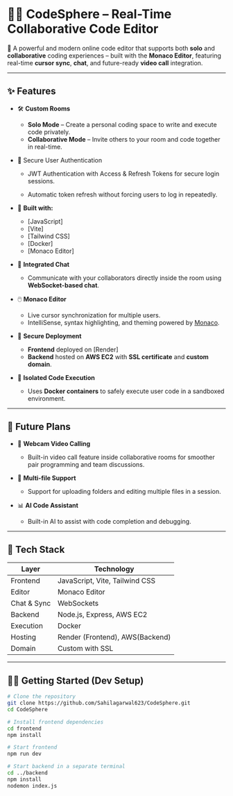# 👨‍💻 CodeSphere – Real-Time Collaborative Code Editor

🚀 A powerful and modern online code editor that supports both **solo** and **collaborative** coding experiences – built with the **Monaco Editor**, featuring real-time **cursor sync**, **chat**, and future-ready **video call** integration.

---

## ✨ Features

- 🛠️ **Custom Rooms**
  - **Solo Mode** – Create a personal coding space to write and execute code privately.
  - **Collaborative Mode** – Invite others to your room and code together in real-time.

- 🔐 Secure User Authentication

  - JWT Authentication with Access & Refresh Tokens for secure login sessions.
  
  - Automatic token refresh without forcing users to log in repeatedly.
  
- 🧠 **Built with:**
  - [JavaScript]
  - [Vite]
  - [Tailwind CSS]
  - [Docker]
  - [Monaco Editor]
  
- 💬 **Integrated Chat**
  - Communicate with your collaborators directly inside the room using **WebSocket-based chat**.

- 🖱️ **Monaco Editor**
  - Live cursor synchronization for multiple users.
  - IntelliSense, syntax highlighting, and theming powered by [Monaco](https://microsoft.github.io/monaco-editor/).

- 🔐 **Secure Deployment**
  - **Frontend** deployed on [Render]
  - **Backend** hosted on **AWS EC2** with **SSL certificate** and **custom domain**.
  
- 🐳 **Isolated Code Execution**
  - Uses **Docker containers** to safely execute user code in a sandboxed environment.

---

## 🔭 Future Plans

- 🎥 **Webcam Video Calling**
  - Built-in video call feature inside collaborative rooms for smoother pair programming and team discussions.
  
- 📁 **Multi-file Support**
  - Support for uploading folders and editing multiple files in a session.

- 📊 **AI Code Assistant**
  - Built-in AI to assist with code completion and debugging.

---

## 🧪 Tech Stack

| Layer        | Technology                     |
|--------------|--------------------------------|
| Frontend     | JavaScript, Vite, Tailwind CSS |
| Editor       | Monaco Editor                  |
| Chat & Sync  | WebSockets                     |
| Backend      | Node.js, Express, AWS EC2      |
| Execution    | Docker                         |
| Hosting      | Render (Frontend), AWS(Backend)|
| Domain       | Custom with SSL                |

---

## 🧑‍💻 Getting Started (Dev Setup)

```bash
# Clone the repository
git clone https://github.com/Sahilagarwal623/CodeSphere.git
cd CodeSphere

# Install frontend dependencies
cd frontend
npm install

# Start frontend
npm run dev

# Start backend in a separate terminal
cd ../backend
npm install
nodemon index.js
